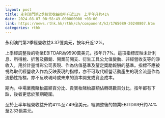 ```yaml
---
layout: post
title: 永利澳門第2季經營收益按年升近12%　上半年升約41%
date: 2024-08-07 08:58:49.000000000 +08:00
link: https://news.rthk.hk/rthk/ch/component/k2/1765089-20240807.htm
categories: rthk
---
```


永利澳門第2季經營收益3.37億美元，按年升近12%。

上季經調整後的物業EBITDAR為9590萬美元，按年升7%。這項指標反映未計利息、所得稅、折舊及攤銷、開業前開支、衍生工具公允值變動、非經營收支等的淨收入，用於計量博彩公司表現、作為估值基準及釐定獎勵報酬的基準。指標不應被視為取代經營收入作為反映表現的指標，亦不可取代經營活動產生的現金流量作為流動性指標，亦不反映現時或未來的資本開支或資金成本。

期內，中場業務賭枱贏額百分比、貴賓枱賭枱贏額佔轉碼數百分比，按年都有下跌，後者更低於預期範圍。

至於上半年經營收益升約41%至7.49億美元，經調整後的物業EBITDAR升約74%至2.33億美元。
